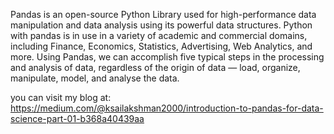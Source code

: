 Pandas is an open-source Python Library used for high-performance data manipulation and data analysis using its powerful data structures. Python with pandas is in use in a variety of academic and commercial domains, including Finance, Economics, Statistics, Advertising, Web Analytics, and more. Using Pandas, we can accomplish five typical steps in the processing and analysis of data, regardless of the origin of data — load, organize, manipulate, model, and analyse the data.

you can visit my blog at:
https://medium.com/@ksailakshman2000/introduction-to-pandas-for-data-science-part-01-b368a40439aa
